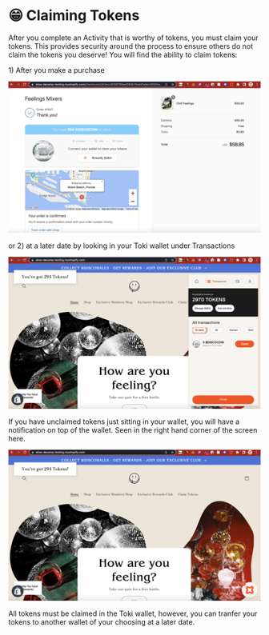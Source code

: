 # 😁 Claiming Tokens

After you complete an Activity that is worthy of tokens, you must claim your tokens. This provides security around the process to ensure others do not claim the tokens you deserve! You will find the ability to claim tokens:

1\) After you make a purchase&#x20;

![](<../.gitbook/assets/Screenshot 2022-12-31 at 1.21.20 PM.png>)

or 2) at a later date by looking in your Toki wallet under Transactions

![](<../.gitbook/assets/Screenshot 2022-12-31 at 1.22.45 PM.png>)



If you have unclaimed tokens just sitting in your wallet, you will have a notification on top of the wallet. Seen in the right hand corner of the screen here.

![](<../.gitbook/assets/Screenshot 2022-12-31 at 1.25.10 PM.png>)

All tokens must be claimed in the Toki wallet, however, you can tranfer your tokens to another wallet of your choosing at a later date.
